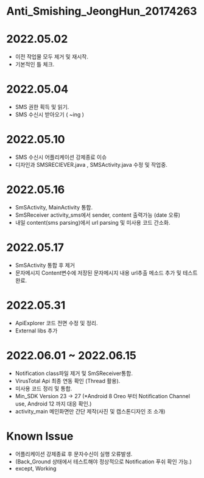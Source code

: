 # Anti_Smishing_JeongHun_20174263

# 2022.05.02
- 이전 작업물 모두 제거 및 재시작.
- 기본적인 틀 체크.

# 2022.05.04
- SMS 권한 획득 및 읽기.
- SMS 수신시 받아오기 ( ~ing )

# 2022.05.10
- SMS 수신시 어플리케이션 강제종료 이슈
- 디자인과 SMSRECIEVER.java , SMSActivity.java 수정 및 작업중.

# 2022.05.16
- SmSActivity, MainActivity 통합.
- SmSReceiver activity_sms에서 sender, content 출력가능 (date 오류)
- 내일 content(sms parsing)에서 url parsing 및 미사용 코드 간소화.

# 2022.05.17
- SmSActivity 통합 후 제거
- 문자메시지 Content변수에 저장된 문자메시지 내용 url추출 메소드 추가 및 테스트 완료.

# 2022.05.31
- ApiExplorer 코드 전면 수정 및 정리.
- External libs 추가

# 2022.06.01 ~ 2022.06.15
- Notification class파일 제거 및 SmSReceiver통합.
- VirusTotal Api 최종 연동 확인 (Thread 활용).
- 미사용 코드 정리 및 통합.
- Min_SDK Version 23 -> 27 (*Android 8 Oreo 부터 Notification Channel use, Android 12 까지 대응 확인.)
- activity_main 메인화면만 간단 제작(사진 및 캡스톤디자인 조 소개)

# Known Issue
- 어플리케이션 강제종료 후 문자수신이 실행 오류발생.
- (Back_Ground 상태에서 테스트해야 정상적으로 Notification 푸쉬 확인 가능.)
- except, Working
